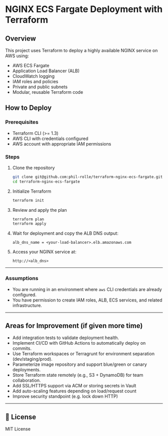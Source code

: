 # NGINX ECS Fargate Deployment with Terraform

## Overview

This project uses Terraform to deploy a highly available NGINX service on AWS using:

- AWS ECS Fargate
- Application Load Balancer (ALB)
- CloudWatch logging
- IAM roles and policies
- Private and public subnets
- Modular, reusable Terraform code

## How to Deploy

### Prerequisites

- Terraform CLI (>= 1.3)
- AWS CLI with credentials configured
- AWS account with appropriate IAM permissions

### Steps

1. Clone the repository
   ```bash
   git clone git@github.com:phil-rolle/terraform-nginx-ecs-fargate.git
   cd terraform-nginx-ecs-fargate
   ```

2. Initialize Terraform
   ```bash
   terraform init
   ```

3. Review and apply the plan
   ```bash
   terraform plan
   terraform apply
   ```

4. Wait for deployment and copy the ALB DNS output:
   ```
   alb_dns_name = <your-load-balancer>.elb.amazonaws.com
   ```

5. Access your NGINX service at:
   ```
   http://<alb_dns>
   ```
---

### Assumptions

- You are running in an environment where `aws` CLI credentials are already configured.
- You have permission to create IAM roles, ALB, ECS services, and related infrastructure.

---

## Areas for Improvement (if given more time)

- Add integration tests to validate deployment health.
- Implement CI/CD with GitHub Actions to automatically deploy on commits.
- Use Terraform workspaces or Terragrunt for environment separation (dev/staging/prod).
- Parameterize image repository and support blue/green or canary deployments.
- Store Terraform state remotely (e.g., S3 + DynamoDB) for team collaboration.
- Add SSL/HTTPS support via ACM or storing secrets in Vault
- Add auto-scaling features depending on load/request count
- Improve security standpoint (e.g. lock down HTTP)

---

## 📜 License

MIT License
